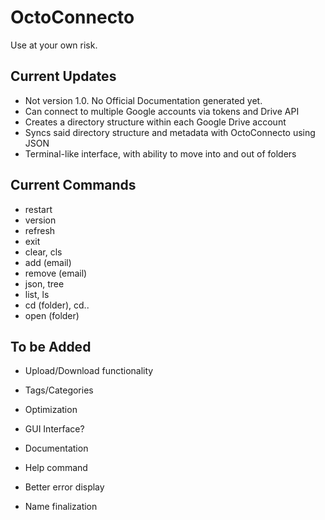 # OctoConnecto
Use at your own risk.

## Current Updates
- Not version 1.0. No Official Documentation generated yet.
- Can connect to multiple Google accounts via tokens and Drive API
- Creates a directory structure within each Google Drive account
- Syncs said directory structure and metadata with OctoConnecto using JSON
- Terminal-like interface, with ability to move into and out of folders

## Current Commands
- restart
- version
- refresh
- exit
- clear, cls
- add (email)
- remove (email)
- json, tree
- list, ls
- cd (folder), cd..
- open (folder)


## To be Added
- Upload/Download functionality
- Tags/Categories
- Optimization
- GUI Interface?

- Documentation
- Help command
- Better error display
- Name finalization